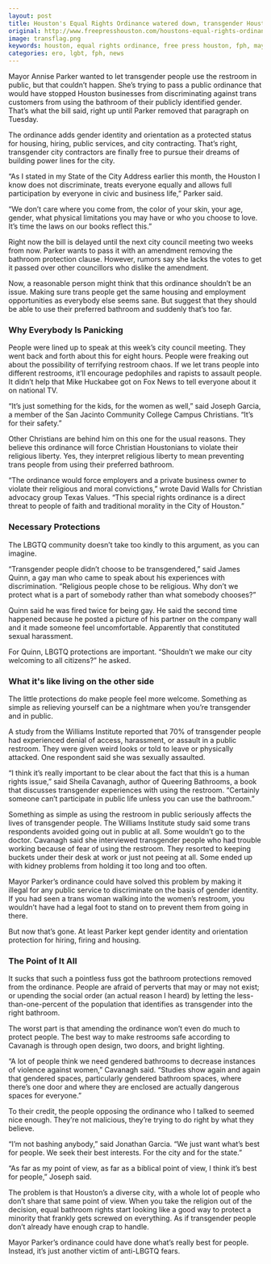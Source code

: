 ```yaml
---
layout: post
title: Houston's Equal Rights Ordinance watered down, transgender Houstonians told to hold it
original: http://www.freepresshouston.com/houstons-equal-rights-ordinance-watered-down-transgender-houstonians-told-to-hold-it/
image: transflag.png
keywords: houston, equal rights ordinance, free press houston, fph, mayor annise parker, ero, transgender bathroom ordinance
categories: ero, lgbt, fph, news
---
```


Mayor Annise Parker wanted to let transgender people use the restroom in public, but that couldn’t happen. She’s trying to pass a public ordinance that would have stopped Houston businesses from discriminating against trans customers from using the bathroom of their publicly identified gender. That’s what the bill said, right up until Parker removed that paragraph on Tuesday.

<!--break-->

The ordinance adds gender identity and orientation as a protected status for housing, hiring, public services, and city contracting. That’s right, transgender city contractors are finally free to pursue their dreams of building power lines for the city.

“As I stated in my State of the City Address earlier this month, the Houston I know does not discriminate, treats everyone equally and allows full participation by everyone in civic and business life,” Parker said.

“We don’t care where you come from, the color of your skin, your age, gender, what physical limitations you may have or who you choose to love.  It’s time the laws on our books reflect this.”

Right now the bill is delayed until the next city council meeting two weeks from now. Parker wants to pass it with an amendment removing the bathroom protection clause. However, rumors say she lacks the votes to get it passed over other councillors who dislike the amendment.

Now, a reasonable person might think that this ordinance shouldn’t be an issue. Making sure trans people get the same housing and employment opportunities as everybody else seems sane. But suggest that they should be able to use their preferred bathroom and suddenly that’s too far.

### Why Everybody Is Panicking

People were lined up to speak at this week’s city council meeting. They went back and forth about this for eight hours. People were freaking out about the possibility of terrifying restroom chaos. If we let trans people into different restrooms, it’ll encourage pedophiles and rapists to assault people. It didn’t help that Mike Huckabee got on Fox News to tell everyone about it on national TV.

“It’s just something for the kids, for the women as well,” said Joseph Garcia, a member of the San Jacinto Community College Campus Christians. “It’s for their safety.”

Other Christians are behind him on this one for the usual reasons. They believe this ordinance will force Christian Houstonians to violate their religious liberty. Yes, they interpret religious liberty to mean preventing trans people from using their preferred bathroom.

“The ordinance would force employers and a private business owner to violate their religious and moral convictions,” wrote David Walls for Christian advocacy group Texas Values. “This special rights ordinance is a direct threat to people of faith and traditional morality in the City of Houston.”

### Necessary Protections

The LBGTQ community doesn’t take too kindly to this argument, as you can imagine.

“Transgender people didn’t choose to be transgendered,” said James Quinn, a gay man who came to speak about his experiences with discrimination. “Religious people chose to be religious. Why don’t we protect what is a part of somebody rather than what somebody chooses?”

Quinn said he was fired twice for being gay. He said the second time happened because he posted a picture of his partner on the company wall and it made someone feel uncomfortable. Apparently that constituted sexual harassment.

For Quinn, LBGTQ protections are important. “Shouldn’t we make our city welcoming to all citizens?” he asked.

### What it's like living on the other side

The little protections do make people feel more welcome. Something as simple as relieving yourself can be a nightmare when you’re transgender and in public. 

A study from the Williams Institute reported that 70% of transgender people had experienced denial of access, harassment, or assault in a public restroom. They were given weird looks or told to leave or physically attacked. One respondent said she was sexually assaulted.

“I think it’s really important to be clear about the fact that this is a human rights issue,” said Sheila Cavanagh, author of Queering Bathrooms, a book that discusses transgender experiences with using the restroom. “Certainly someone can’t participate in public life unless you can use the bathroom.”

Something as simple as using the restroom in public seriously affects the lives of transgender people. The Williams Institute study said some trans respondents avoided going out in public at all. Some wouldn’t go to the doctor. Cavanagh said she interviewed transgender people who had trouble working because of fear of using the restroom. They resorted to keeping buckets under their desk at work or just not peeing at all. Some ended up with kidney problems from holding it too long and too often.

Mayor Parker’s ordinance could have solved this problem by making it illegal for any public service to discriminate on the basis of gender identity. If you had seen a trans woman walking into the women’s restroom, you wouldn’t have had a legal foot to stand on to prevent them from going in there.

But now that’s gone. At least Parker kept gender identity and orientation protection for hiring, firing and housing. 

### The Point of It All

It sucks that such a pointless fuss got the bathroom protections removed from the ordinance. People are afraid of perverts that may or may not exist; or upending the social order (an actual reason I heard) by letting the less-than-one-percent of the population that identifies as transgender into the right bathroom.

The worst part is that amending the ordinance won’t even do much to protect people. The best way to make restrooms safe according to Cavanagh is through open design, two doors, and bright lighting.

“A lot of people think we need gendered bathrooms to decrease instances of violence against women,” Cavanagh said. “Studies show again and again that gendered spaces, particularly gendered bathroom spaces, where there’s one door and where they are enclosed are actually dangerous spaces for everyone.”

To their credit, the people opposing the ordinance who I talked to seemed nice enough. They’re not malicious, they’re trying to do right by what they believe.

“I’m not bashing anybody,” said Jonathan Garcia. “We just want what’s best for people. We seek their best interests. For the city and for the state.”

“As far as my point of view, as far as a biblical point of view, I think it’s best for people,” Joseph said.

The problem is that Houston’s a diverse city, with a whole lot of people who don’t share that same point of view. When you take the religion out of the decision, equal bathroom rights start looking like a good way to protect a minority that frankly gets screwed on everything. As if transgender people don’t already have enough crap to handle.

Mayor Parker’s ordinance could have done what’s really best for people. Instead, it’s just another victim of anti-LBGTQ fears.